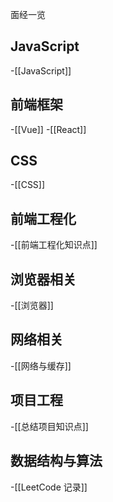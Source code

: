 面经一览
## JavaScript
-[[JavaScript]]
## 前端框架
-[[Vue]]
-[[React]]
## CSS
-[[CSS]]
## 前端工程化
-[[前端工程化知识点]]
## 浏览器相关
-[[浏览器]]
## 网络相关
-[[网络与缓存]]
## 项目工程
-[[总结项目知识点]]
## 数据结构与算法
-[[LeetCode 记录]]